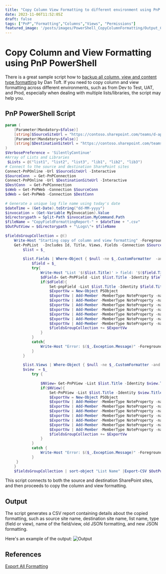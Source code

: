 ```yaml
---
title: "Copy Column View Formatting to different environment using PnP PowerShell"
date: 2023-11-06T11:52:05Z
draft: false
tags: ["PnP","Formatting","Columns","Views", "Permissions"]
featured_image: '/posts/images/PowerShell_CopyColumnFormatting/Output_ColF.PNG'
---
```


# Copy Column and View Formatting using PnP PowerShell

There is a great sample script how to [backup all column, view and content type formatting](https://github.com/pnp/script-samples/tree/main/scripts/spo-export-all-customformatting) by Dan Toft. If you need to copy column and view formatting across different environments, such as from Dev to Test, UAT, and Prod, especially when dealing with multiple lists/libraries, the script may help you.

## PnP PowerShell Script

```PowerShell
param (
    [Parameter(Mandatory=$false)]
    [string]$SourceSiteUrl = "https://contoso.sharepoint.com/teams/d-app-test",
    [Parameter(Mandatory=$false)]
    [string]$DestinationSiteUrl = "https://contoso.sharepoint.com/teams/t-app-test"
)
$VerbosePreference = 'SilentlyContinue'
#Array of Lists and Libraries
 $Lists = @("list1", "list2", "list3", "lib1", "lib2", "lib3")
# Connect to the source and destination SharePoint sites
Connect-PnPOnline -Url $SourceSiteUrl -Interactive
$SourceConn  = Get-PnPConnection
Connect-PnPOnline -Url $DestinationSiteUrl -Interactive
$DestConn  = Get-PnPConnection
$sWeb = Get-PnPWeb -Connection $SourceConn
$dWeb = Get-PnPWeb -Connection $DestConn
 
# Generate a unique log file name using today's date
$dateTime = (Get-Date).toString("dd-MM-yyyy")
$invocation = (Get-Variable MyInvocation).Value
$directorypath = Split-Path $invocation.MyCommand.Path
$fileName = "CopyFieldFormattingReport-" + $dateTime + ".csv"
$OutPutView = $directorypath + "\Logs\"+ $fileName
 
$fieldsGroupCollection = @()
    Write-Host "Starting copy of column and view formatting" -ForegroundColor Yellow;
    Get-PnPList  -Includes Id, Title, Views, Fields -Connection $SourceConn | Where-Object { -not $_.Hidden -and $Lists -contains $_.Title } | ForEach-Object{
        $list = $_
   
        $list.Fields | Where-Object { $null -ne $_.CustomFormatter  -and $_.CustomFormatter -ne "" }| ForEach-Object {
            $field = $_
            try{
                Write-Host "List '$($list.Title)' > field: '$($field.Title)'";
                $dField= Get-PnPField -List $list.Title -Identity $field.Title -Connection $DestConn -ErrorAction Ignore
                if($dField){
                    Set-pnpField -List $list.Title -Identity $field.Title -Connection $DestConn -Values @{CustomFormatter= $field.CustomFormatter}                    
                    $ExportVw = New-Object PSObject
                    $ExportVw | Add-Member -MemberType NoteProperty -name "Source Site Name" -value $sWeb.Title
                    $ExportVw | Add-Member -MemberType NoteProperty -name "Desctination Site Name" -value $dWeb.Title
                    $ExportVw | Add-Member -MemberType NoteProperty -name "List Name" -value $list.Title
                    $ExportVw | Add-Member -MemberType NoteProperty -name "Type" -value "Field"
                    $ExportVw | Add-Member -MemberType NoteProperty -name "Name" -value $field.Title
                    $ExportVw | Add-Member -MemberType NoteProperty -name "Old Json" -value $dField.CustomFormatter
                    $ExportVw | Add-Member -MemberType NoteProperty -name "New Json" -value $field.CustomFormatter
                    $fieldsGroupCollection += $ExportVw
                }
            }
            catch{
                Write-Host "Error: $($_.Exception.Message)" -ForegroundColor Red;
            }
        }
       
        $list.Views | Where-Object { $null -ne $_.CustomFormatter -and $_.CustomFormatter -ne "" }| ForEach-Object {
        $view  = $_
            try {
      
                $NView= Get-PnPView -List $list.Title -Identity $view.Title -Connection $DestConn -ErrorAction Ignore
                if($NView){
                    Set-PnPView -List $list.Title -Identity $view.Title -Connection $DestConn -Values @{CustomFormatter= $view.CustomFormatter} | out-null
                    $ExportVw = New-Object PSObject
                    $ExportVw | Add-Member -MemberType NoteProperty -name "Source Site Name" -value $sWeb.Title
                    $ExportVw | Add-Member -MemberType NoteProperty -name "Desctination Site Name" -value $dWeb.Title
                    $ExportVw | Add-Member -MemberType NoteProperty -name "List Name" -value $list.Title
                    $ExportVw | Add-Member -MemberType NoteProperty -name "Type" -value "View"
                    $ExportVw | Add-Member -MemberType NoteProperty -name "Name" -value $view.Title
                    $ExportVw | Add-Member -MemberType NoteProperty -name "Old Json" -value $NView.CustomFormatter
                    $ExportVw | Add-Member -MemberType NoteProperty -name "New Json" -value $view.CustomFormatter
                    $fieldsGroupCollection += $ExportVw
                }            
            }
            catch {
                Write-Host "Error: $($_.Exception.Message)" -ForegroundColor Red;
            }
     }
    }
    $fieldsGroupCollection | sort-object "List Name" |Export-CSV $OutPutView -Force -NoTypeInformation
```

This script connects to both the source and destination SharePoint sites, and then proceeds to copy the column and view formatting.

## Output

The script generates a CSV report containing details about the copied formatting, such as source site name, destination site name, list name, type (field or view), name of the field/view, old JSON formatting, and new JSON formatting.

Here's an example of the output:
![Output](../images/PowerShell_CopyColumnFormatting/Output_ColF.PNG)

## References

[Export All Formatting](https://github.com/pnp/script-samples/tree/main/scripts/spo-export-all-customformatting)